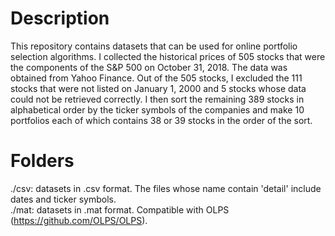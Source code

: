 # Description

This repository contains datasets that can be used for online portfolio selection algorithms.
I collected the historical prices of 505 stocks that were the components of the S&P 500 on October 31, 2018. 
The data was obtained from Yahoo Finance. Out of the 505 stocks, I excluded the 111 stocks 
that were not listed on January 1, 2000 and 5 stocks whose data could not be retrieved correctly. 
I then sort the remaining 389 stocks in alphabetical order by the ticker symbols of
the companies and make 10 portfolios each of which contains 38 or 39 stocks in the order of the sort. 

# Folders

./csv: datasets in .csv format. The files whose name contain 'detail' include dates and ticker symbols.\
./mat: datasets in .mat format. Compatible with OLPS (https://github.com/OLPS/OLPS).
